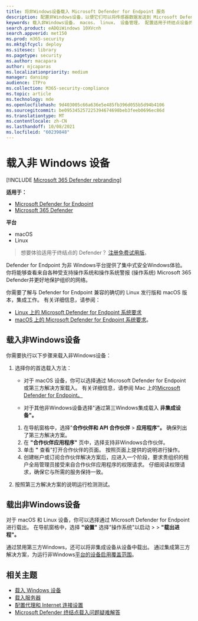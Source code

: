 ```yaml
---
title: 将非Windows设备载入 Microsoft Defender for Endpoint 服务
description: 配置非Windows设备，以便它们可以将传感器数据发送到 Microsoft Defender for Endpoint 服务。
keywords: 载入非Windows设备， macos， linux， 设备管理， 配置适用于终结点设备的 Microsoft Defender
search.product: eADQiWindows 10XVcnh
search.appverid: met150
ms.prod: m365-security
ms.mktglfcycl: deploy
ms.sitesec: library
ms.pagetype: security
ms.author: macapara
author: mjcaparas
ms.localizationpriority: medium
manager: dansimp
audience: ITPro
ms.collection: M365-security-compliance
ms.topic: article
ms.technology: mde
ms.openlocfilehash: 9d403005c66a636e5e485fb396d055b5d94b4106
ms.sourcegitcommit: be095345257225394674698beb3feeb0696ec86d
ms.translationtype: MT
ms.contentlocale: zh-CN
ms.lasthandoff: 10/08/2021
ms.locfileid: "60239848"
---
```

# <a name="onboard-non-windows-devices"></a>载入非 Windows 设备

[!INCLUDE [Microsoft 365 Defender rebranding](../../includes/microsoft-defender.md)]


**适用于：**
- [Microsoft Defender for Endpoint](https://go.microsoft.com/fwlink/p/?linkid=2154037)
- [Microsoft 365 Defender](https://go.microsoft.com/fwlink/?linkid=2118804)

**平台**
- macOS
- Linux

> 想要体验适用于终结点的 Defender？ [注册免费试用版](https://signup.microsoft.com/create-account/signup?products=7f379fee-c4f9-4278-b0a1-e4c8c2fcdf7e&ru=https://aka.ms/MDEp2OpenTrial?ocid=docs-wdatp-nonwindows-abovefoldlink)。

Defender for Endpoint 为非 Windows平台提供了集中式安全Windows体验。 你将能够查看来自各种受支持操作系统和操作系统警报 (操作系统) Microsoft 365 Defender并更好地保护组织的网络。

你需要了解与 Defender for Endpoint 兼容的确切的 Linux 发行版和 macOS 版本，集成工作。 有关详细信息，请参阅：

- [Linux 上的 Microsoft Defender for Endpoint 系统要求](microsoft-defender-endpoint-linux.md#system-requirements)
- [macOS 上的 Microsoft Defender for Endpoint 系统要求](microsoft-defender-endpoint-mac.md#system-requirements)。

## <a name="onboarding-non-windows-devices"></a>载入非Windows设备

你需要执行以下步骤来载入非Windows设备：

1. 选择你的首选载入方法：

   - 对于 macOS 设备，你可以选择通过 Microsoft Defender for Endpoint 或第三方解决方案载入。 有关详细信息，请参阅 Mac 上的[Microsoft Defender for Endpoint。](/microsoft-365/security/defender-endpoint/microsoft-defender-endpoint-mac)

   - 对于其他非Windows设备选择"通过第三Windows集成载入 **非集成设备"。**
    1. 在导航窗格中，选择"**合作伙伴和 API 合作伙伴** \> **应用程序"。** 确保列出了第三方解决方案。
    2. 在 **"合作伙伴应用程序"** 页中，选择支持非Windows合作伙伴。
    3. 单击 **"** 查看"打开合作伙伴的页面。 按照页面上提供的说明进行操作。
    4. 创建帐户或订阅合作伙伴解决方案后，应进入一个阶段，要求贵组织的租户全局管理员接受来自合作伙伴应用程序的权限请求。 仔细阅读权限请求，确保它与所需的服务保持一致。

2. 按照第三方解决方案的说明运行检测测试。

## <a name="offboard-non-windows-devices"></a>载出非Windows设备

对于 macOS 和 Linux 设备，你可以选择通过 Microsoft Defender for Endpoint 进行载出。 在导航窗格中，选择 **"设置"** 选择"操作系统"以启动 \>  \> **"载出进程"。**

通过禁用第三方Windows，还可以将非集成设备从设备中载出。 通过集成第三方解决方案，为运行非Windows[平台的设备启用覆盖范围](https://securitycenter.windows.com/interoperability/partners)。 

## <a name="related-topics"></a>相关主题
- [载入 Windows 设备](configure-endpoints.md)
- [载入服务器](configure-server-endpoints.md)
- [配置代理和 Internet 连接设置](configure-proxy-internet.md)
- [Microsoft Defender 终结点载入问题疑难解答](troubleshoot-onboarding.md)
